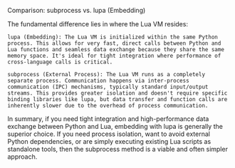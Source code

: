 Comparison: subprocess vs. lupa (Embedding)

The fundamental difference lies in where the Lua VM resides:

    lupa (Embedding): The Lua VM is initialized within the same Python process. This allows for very fast, direct calls between Python and Lua functions and seamless data exchange because they share the same memory space. It's ideal for tight integration where performance of cross-language calls is critical.

    subprocess (External Process): The Lua VM runs as a completely separate process. Communication happens via inter-process communication (IPC) mechanisms, typically standard input/output streams. This provides greater isolation and doesn't require specific binding libraries like lupa, but data transfer and function calls are inherently slower due to the overhead of process communication.

In summary, if you need tight integration and high-performance data exchange between Python and Lua, embedding with lupa is generally the superior choice. If you need process isolation, want to avoid external Python dependencies, or are simply executing existing Lua scripts as standalone tools, then the subprocess method is a viable and often simpler approach.